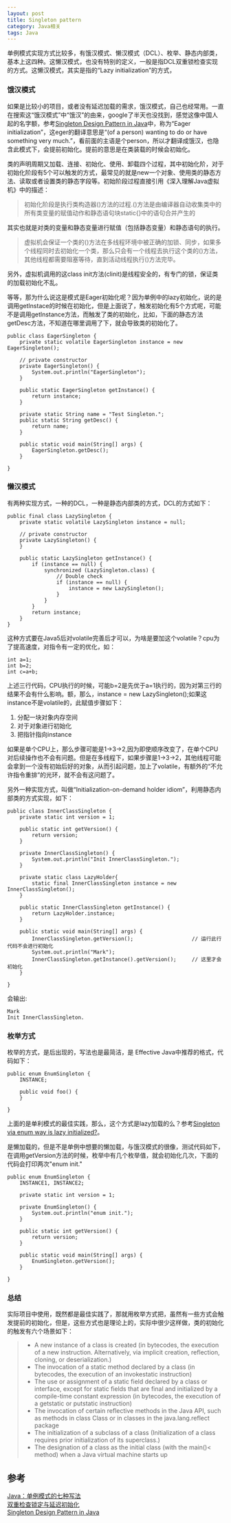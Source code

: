 ```yaml
---
layout: post
title: Singleton pattern
category: Java相关
tags: Java
---
```


单例模式实现方式比较多，有饿汉模式、懒汉模式（DCL）、枚举、静态内部类，基本上这四种。这懒汉模式，也没有特别的定义，一般是指DCL双重锁检查实现的方式。这懒汉模式，其实是指的“Lazy initialization”的方式，

### 饿汉模式 ###
如果是比较小的项目，或者没有延迟加载的需求，饿汉模式，自己也经常用。一直在搜索这“饿汉模式”中“饿汉”的由来，google了半天也没找到，感觉这像中国人起的名字额，参考[Singleton Design Pattern in Java](https://howtodoinjava.com/design-patterns/creational/singleton-design-pattern-in-java/)中，称为“Eager initialization”，这eger的翻译意思是“(of a person) wanting to do or have something very much.”，看前面的主语是个person，所以才翻译成饿汉，也隐含此模式下，会提前初始化。提前的意思是在类装载的时候会初始化。

类的声明周期又加载、连接、初始化、使用、卸载四个过程，其中初始化阶，对于初始化阶段有5个可以触发的方式，最常见的就是new一个对象、使用类的静态方法、读取或者设置类的静态字段等。初始阶段过程直接引用《深入理解Java虚拟机》中的描述：

> 初始化阶段是执行类构造器<clinit>()方法的过程.<clinit>()方法是由编译器自动收集类中的所有类变量的赋值动作和静态语句块static{}中的语句合并产生的

其实也就是对类的变量和静态变量进行赋值（包括静态变量）和静态语句的执行。

> 虚拟机会保证一个类的<clinit>()方法在多线程环境中被正确的加锁、同步，如果多个线程同时去初始化一个类，那么只会有一个线程去执行这个类的<clinit>()方法，其他线程都需要阻塞等待，直到活动线程执行<clinit>()方法完毕。

另外，虚拟机调用的这class init方法(clinit)是线程安全的，有专门的锁，保证类的加载初始化不乱。

等等，那为什么说这是模式是Eager初始化呢？因为单例中的lazy初始化，说的是调用getInstace的时候在初始化，但是上面说了，触发初始化有5个方式呢，可能不是调用getInstance方法，而触发了类的初始化，比如，下面的静态方法getDesc方法，不知道在哪里调用了下，就会导致类的初始化了。

```
public class EagerSingleton {
    private static volatile EagerSingleton instance = new EagerSingleton();
    
    // private constructor
    private EagerSingleton() {
		System.out.println("EagerSingleton");
    }
 
    public static EagerSingleton getInstance() {
        return instance;
    }

	private static String name = "Test Singleton.";
    public static String getDesc() {
        return name;
    }
    
	public static void main(String[] args) {
		EagerSingleton.getDesc();
	}

}
```

### 懒汉模式 ###
有两种实现方式，一种的DCL，一种是静态内部类的方式，DCL的方式如下：
```
public final class LazySingleton {
    private static volatile LazySingleton instance = null;
 
    // private constructor
    private LazySingleton() {
    }
 
    public static LazySingleton getInstance() {
        if (instance == null) {
            synchronized (LazySingleton.class) {
                // Double check
                if (instance == null) {
                    instance = new LazySingleton();
                }
            }
        }
        return instance;
    }
}
```

这种方式要在Java5后对volatile完善后才可以，为啥是要加这个volatile？cpu为了提高速度，对指令有一定的优化，如：

```
int a=1;
int b=2;
int c=a+b;
```

上述三行代码，CPU执行的时候，可能b=2是先优于a=1执行的，因为对第三行的结果不会有什么影响。额，那么，instance = new LazySingleton();如果这instance不是volatile的，此赋值步骤如下：

1. 分配一块对象内存空间
2. 对于对象进行初始化
3. 把指针指向instance

如果是单个CPU上，那么步骤可能是1->3->2,因为即使顺序改变了，在单个CPU对后续操作也不会有问题。但是在多线程下，如果步骤是1->3->2，其他线程可能会拿到一个没有初始后好的对象，从而引起问题，加上了volatile，有额外的“不允许指令重排”的光环，就不会有这问题了。

另外一种实现方式，叫做“Initialization-on-demand holder idiom”，利用静态内部类的方式实现，如下：

```
public class InnerClassSingleton {
	private static int version = 1;
	
	public static int getVersion() {
		return version;
	}
	
	private InnerClassSingleton() {
		System.out.println("Init InnerClassSingleton.");
	}
	
	private static class LazyHolder{
		static final InnerClassSingleton instance = new InnerClassSingleton();
	}
	
	public static InnerClassSingleton getInstance() {
		return LazyHolder.instance;
	}
	
	public static void main(String[] args) {
		InnerClassSingleton.getVersion();                   // 运行此行代码不会进行初始化
		System.out.println("Mark");
		InnerClassSingleton.getInstance().getVersion();     // 这里才会初始化
	}

}
```

会输出:

```
Mark
Init InnerClassSingleton.
```


### 枚举方式 ###
枚举的方式，是后出现的，写法也是最简洁，是 Effective Java中推荐的格式，代码如下：
```
public enum EnumSingleton {
	INSTANCE;
	
	public void foo() {
	}

}
```

上面的是单利模式的最佳实践，那么，这个方式是lazy加载的么？参考[Singleton via enum way is lazy initialized?](https://stackoverflow.com/questions/16771373/singleton-via-enum-way-is-lazy-initialized)。

是懒加载的，但是不是单例中想要的懒加载，与饿汉模式的很像，测试代码如下，在调用getVersion方法的时候，枚举中有几个枚举值，就会初始化几次，下面的代码会打印两次"enum init."

```
public enum EnumSingleton {
	INSTANCE1, INSTANCE2;
	
	private static int version = 1;
	
	private EnumSingleton() {
		System.out.println("enum init.");
	}
	
	public static int getVersion() {
		return version;
	}
	
	public static void main(String[] args) {
		EnumSingleton.getVersion();
	}

}
```

### 总结 ###
实际项目中使用，既然都是最佳实践了，那就用枚举方式把，虽然有一些方式会触发提前的初始化，但是，这些方式也是理论上的，实际中很少这样做，类的初始化的触发有六个场景如下：

> - A new instance of a class is created (in bytecodes, the execution of a new instruction. Alternatively, via implicit creation, reflection, cloning, or deserialization.)
> - The invocation of a static method declared by a class (in bytecodes, the execution of an invokestatic instruction)
> - The use or assignment of a static field declared by a class or interface, except for static fields that are final and initialized by a compile-time constant expression (in bytecodes, the execution of a getstatic or putstatic instruction)
> - The invocation of certain reflective methods in the Java API, such as methods in class Class or in classes in the java.lang.reflect package
> - The initialization of a subclass of a class (Initialization of a class requires prior initialization of its superclass.)
> - The designation of a class as the initial class (with the main()< method) when a Java virtual machine starts up


## 参考 ##
[Java：单例模式的七种写法](http://www.blogjava.net/kenzhh/archive/2016/03/28/357824.html)  
[双重检查锁定与延迟初始化](http://www.infoq.com/cn/articles/double-checked-locking-with-delay-initialization)  
[Singleton Design Pattern in Java](https://howtodoinjava.com/design-patterns/creational/singleton-design-pattern-in-java/)